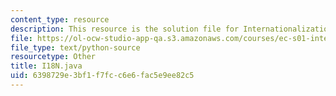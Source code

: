 ```yaml
---
content_type: resource
description: This resource is the solution file for Internationalization seminar.
file: https://ol-ocw-studio-app-qa.s3.amazonaws.com/courses/ec-s01-internet-technology-in-local-and-global-communities-spring-2005-summer-2005/6398729e3bf1f7fcc6e6fac5e9ee82c5_I18N.java
file_type: text/python-source
resourcetype: Other
title: I18N.java
uid: 6398729e-3bf1-f7fc-c6e6-fac5e9ee82c5
---
```

